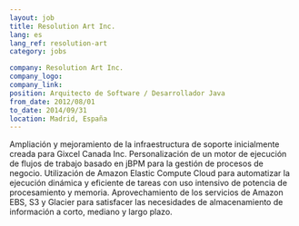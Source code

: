 ```yaml
---
layout: job
title: Resolution Art Inc.
lang: es
lang_ref: resolution-art
category: jobs

company: Resolution Art Inc.
company_logo: 
company_link: 
position: Arquitecto de Software / Desarrollador Java
from_date: 2012/08/01
to_date: 2014/09/31
location: Madrid, España
---
```

Ampliación y mejoramiento de la infraestructura de soporte inicialmente creada para Gixcel Canada Inc. Personalización de un motor de ejecución de flujos de trabajo basado en jBPM para la gestión de procesos de negocio. Utilización de Amazon Elastic Compute Cloud para automatizar la ejecución dinámica y eficiente de tareas con uso intensivo de potencia de procesamiento y memoria. Aprovechamiento de los servicios de Amazon EBS, S3 y Glacier para satisfacer las necesidades de almacenamiento de información a corto, mediano y largo plazo.
<!--more-->